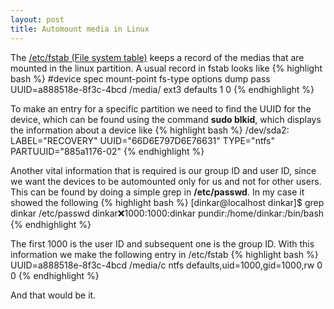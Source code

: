 ```yaml
---
layout: post
title: Automount media in Linux
---
```


The [/etc/fstab (File system table)](http://en.wikipedia.org/wiki/Fstab) keeps a record of the medias that are mounted in the linux partition. A usual record in fstab looks like 
{% highlight bash %}
#device spec		  mount-point		    fs-type	   options    dump   pass
UUID=a888518e-8f3c-4bcd   /media/<partition-name>   ext3           defaults   1      0
{% endhighlight %}

To make an entry for a specific partition we need to find the UUID for the device, which can be found using the command
**sudo blkid**, which displays the information about a device like
{% highlight bash %}
/dev/sda2: LABEL="RECOVERY" UUID="66D6E797D6E76631" TYPE="ntfs" PARTUUID="885a1176-02"
{% endhighlight %}

Another vital information that is required is our group ID and user ID, since we want the devices to be automounted only for us and not for other users. This can be found by doing a simple grep in **/etc/passwd**. In my case it showed the following
{% highlight bash %}
[dinkar@localhost dinkar]$ grep dinkar /etc/passwd
dinkar:x:1000:1000:dinkar pundir:/home/dinkar:/bin/bash
{% endhighlight %}

The first 1000 is the user ID and subsequent one is the group ID. With this information we make the following entry in /etc/fstab
{% highlight bash %}
UUID=a888518e-8f3c-4bcd   /media/c   ntfs   defaults,uid=1000,gid=1000,rw 0 0
{% endhighlight %}

And that would be it.


